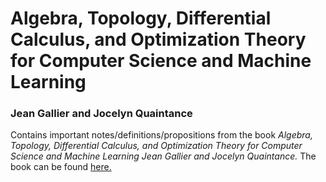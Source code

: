 # Algebra, Topology, Differential Calculus, and Optimization Theory for Computer Science and Machine Learning 
### Jean Gallier and Jocelyn Quaintance
Contains important notes/definitions/propositions from the book *Algebra, Topology, Differential Calculus, and Optimization Theory for Computer Science and Machine Learning Jean Gallier and Jocelyn Quaintance.*
The book can be found [here.](https://www.cis.upenn.edu/~jean/gbooks/geomath.html)


